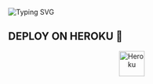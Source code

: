 ![Typing SVG](https://readme-typing-svg.herokuapp.com/?lines=Salam+Mən+DevGirl+!)
</p></p>




## DEPLOY ON HEROKU 🚀

<p align="center"><a href="https://heroku.com/deploy?template=https://github.com/EsebiKzh/UlviSozGame"><img align="center" alt="Heroku" width="52px" src="https://www.nicepng.com/png/full/223-2233246_heroku-logo-salesforce-heroku.png"></p>
